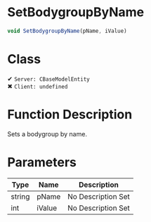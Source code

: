 # SetBodygroupByName
```js	
void SetBodygroupByName(pName, iValue)
```
# Class
✔ `Server: CBaseModelEntity`  
✖ `Client: undefined`  

# Function Description
Sets a bodygroup by name.
# Parameters
Type|Name|Description
--|--|--
string|pName|No Description Set
int|iValue|No Description Set
